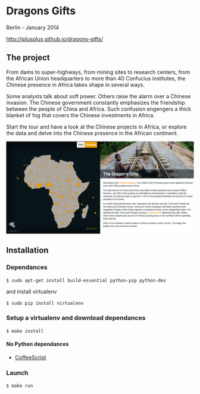 Dragons Gifts
=============

Berlin - January 2014

http://jplusplus.github.io/dragons-gifts/

## The project

From dams to super-highways, from mining sites to research centers, from the African Union headquarters to more than 40 Confucius institutes, the Chinese presence in Africa takes shape in several ways.  

Some analysts talk about soft power. Others raise the alarm over a Chinese invasion. The Chinese government constantly emphasizes the friendship between the people of China and Africa. Such confusion engengers a thick blanket of fog that covers the Chinese investments in Africa.  

Start the tour and have a look at the Chinese projects in Africa, or explore the data and delve into the Chinese presence in the African continent.

![Home Page Screenshot](screenshot.png "Home Page Screenshot")

## Installation

### Dependances

	$ sudo apt-get install build-essential python-pip python-dev

and install virtualenv

	$ sudo pip install virtualenv

### Setup a virtualenv and download dependances

	$ make install

#### No Python dependances

* [CoffeeScript](http://coffeescript.org/)

### Launch

```
$ make run
```
